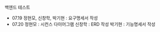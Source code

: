 백엔드 테스트


- 07.19 정현모, 신창학, 박기현 : 요구명세서 작성
- 07.20 정현모  : 시컨스 다이어그램
        신창학  : ERD 작성
        박기현  : 기능명세서 작성
